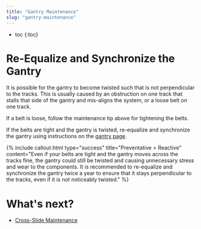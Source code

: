 ```yaml
---
title: "Gantry Maintenance"
slug: "gantry-maintenance"
---
```


* toc
{:toc}

# Re-Equalize and Synchronize the Gantry
It is possible for the gantry to become twisted such that is not perpendicular to the tracks. This is usually caused by an obstruction on one track that stalls that side of the gantry and mis-aligns the system, or a loose belt on one track.

If a belt is loose, follow the maintenance tip above for tightening the belts.

If the belts are tight and the gantry is twisted, re-equalize and synchronize the gantry using instructions on the [gantry page](../../FarmBot-Genesis-V1.1/gantry.md).

{%
include callout.html
type="success"
title="Preventative > Reactive"
content="Even if your belts are tight and the gantry moves across the tracks fine, the gantry could still be twisted and causing unnecessary stress and wear to the components. It is recommended to re-equalize and synchronize the gantry twice a year to ensure that it stays perpendicular to the tracks, even if it is not noticeably twisted."
%}


# What's next?

 * [Cross-Slide Maintenance](cross-slide-maintenance.md)
